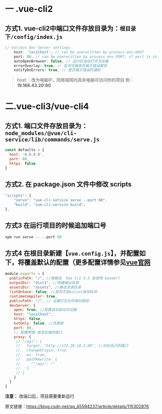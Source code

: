 # 一 .vue-cli2

## 方式1. vue-cli2中端口文件存放目录为：`根目录下/config/index.js`

```javascript
// Various Dev Server settings
    host: 'localhost', // can be overwritten by process.env.HOST
    port: 80, // can be overwritten by process.env.PORT, if port is in use, a free one will be determined
    autoOpenBrowser: false, // 运行后自动打开浏览器
    errorOverlay: true, // 在浏览器是否展示错误蒙层
    notifyOnErrors: true, // 是否展示错误的通知
```

> host:：改为电脑IP，同局域网内其余电脑可访问你的项目 例：**19.168.43.20:80**



# 二.vue-cli3/vue-cli4

## 方式1. 端口文件存放目录为：`node_modules/@vue/cli-service/lib/commands/serve.js`
```javascript
const defaults = {
  host: '0.0.0.0',
  port: 80,
  https: false
}
```

## 方式2. 在 package.json 文件中修改 scripts
```javascript
"scripts": {
	"serve": "vue-cli-service serve --port 80",
	"build": "vue-cli-service build",
},
```

## 方式3 在运行项目的时候追加端口号
```javascript
npm run serve -- --port 80
```

## 方式4 在根目录新建【`vue.config.js`】，并配置如下，将覆盖默认的配置（更多配置详情参见[vue官网](https://cli.vuejs.org/zh/config/#vue-config-js)
```javascript
module.exports = {
  publicPath: "/", //根路径  Vue CLI 3.3 前使用 baseUrl
  outputDir: "dist1", //构建输出目录
  assetsDir: "assets", //静态资源目录
  lintOnSave: false, //是否开启eslint保存检测
  runtimeCompiler: true,
  publicPath: "/", // 设置打包文件相对路径
  devServer: {
    open: true, //配置自动启动浏览器
    host: "localhost",
    https: false,
    hotOnly: false, //热更新
    port: 80,
    // 配置跨域-请求后端的接口
    proxy: { 
     // "/api": {
     //   target: "http://172.20.10.3:80", //对应自己的接口
     //   changeOrigin: true,
     //   ws: true,
     //   pathRewrite: {
     //     "^/api": ""
     //   }
     // }
    }
  }
}

```

**注意：** 改端口后，项目需要重新运行


原文链接：https://blog.csdn.net/qq_45594237/article/details/115302876
